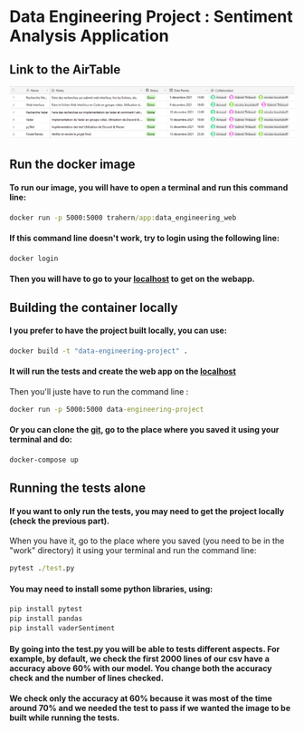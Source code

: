# Data Engineering Project : Sentiment Analysis Application

## Link to the AirTable
![air_table.png](air_table.png)

## Run the docker image

#### To run our image, you will have to open a terminal and run this command line:
```cmd
docker run -p 5000:5000 trahern/app:data_engineering_web
```

#### If this command line doesn't work, try to login using the following line:
```cmd
docker login
```

#### Then you will have to go to your [localhost](http://localhost:5000) to get on the webapp.

## Building the container locally
#### I you prefer to have the project built locally, you can use:
```cmd
docker build -t "data-engineering-project" .
```

#### It will run the tests and create the web app on the [localhost](http://localhost:5000)
Then you'll juste have to run the command line :
```cmd
docker run -p 5000:5000 data-engineering-project
```

#### Or you can clone the [git](https://github.com/Tr4hern/Data_Engineering), go to the place where you saved it using your terminal and do:
```cmd
docker-compose up
```

## Running the tests alone

#### If you want to only run the tests, you may need to get the project locally (check the previous part).
When you have it, go to the place where you saved (you need to be in the "work" directory) it using your terminal and run the command line:
```cmd
pytest ./test.py
```
#### You may need to install some python libraries, using:
```cmd
pip install pytest
pip install pandas
pip install vaderSentiment
```
#### By going into the test.py you will be able to tests different aspects. For example, by default, we check the first 2000 lines of our csv have a accuracy above 60% with our model. You change both the accuracy check and the number of lines checked.
#### We check only the accuracy at 60% because it was most of the time around 70% and we needed the test to pass if we wanted the image to be built while running the tests.